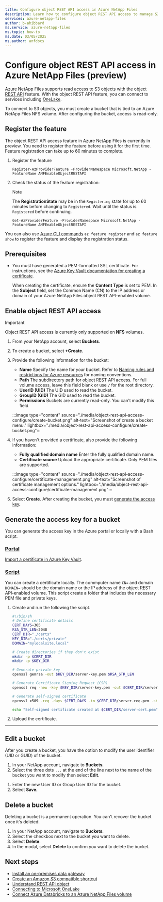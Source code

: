 ```yaml
---
title: Configure object REST API access in Azure NetApp Files 
description: Learn how to configure object REST API access to manage S3 objects in Azure NetApp Files. 
services: azure-netapp-files
author: b-ahibbard
ms.service: azure-netapp-files
ms.topic: how-to
ms.date: 03/05/2025
ms.author: anfdocs
---
```


# Configure object REST API access in Azure NetApp Files (preview)

Azure NetApp Files supports read access to S3 objects with the [object REST API](object-rest-api-introduction.md) feature. With the object REST API feature, you can connect to services including [OneLake](/fabric/onelake/onelake-overview).

To connect to S3 objects, you must create a bucket that is tied to an Azure NetApp Files NFS volume. After configuring the bucket, access is read-only. 

## Register the feature 

The object REST API access feature in Azure NetApp Files is currently in preview. You need to register the feature before using it for the first time. Feature registration can take up to 60 minutes to complete.

1. Register the feature

    ```azurepowershell-interactive
    Register-AzProviderFeature -ProviderNamespace Microsoft.NetApp -FeatureName ANFEnableObjectRESTAPI
    ```

2. Check the status of the feature registration: 

    > [!NOTE]
    > The **RegistrationState** may be in the `Registering` state for up to 60 minutes before changing to `Registered`. Wait until the status is `Registered` before continuing.
    ```azurepowershell-interactive
    Get-AzProviderFeature -ProviderNamespace Microsoft.NetApp -FeatureName ANFEnableObjectRESTAPI
    ```
You can also use [Azure CLI commands](/cli/azure/feature) `az feature register` and `az feature show` to register the feature and display the registration status. 

## Prerequisites 

* You must have generated a PEM-formatted SSL certificate. For instructions, see the [Azure Key Vault documentation for creating a certificate](/azure/key-vault/certificates/tutorial-import-certificate). 

    When creating the certificate, ensure the **Content Type** is set to PEM. In the **Subject** field, set the Common Name (CN) to the IP address or domain of your Azure NetApp Files object REST API-enabled volume.

## Enable object REST API access

>[!IMPORTANT]
>Object REST API access is currently only supported on **NFS** volumes. 

1. From your NetApp account, select **Buckets**. 
1. To create a bucket, select **+Create**. 
1. Provide the following information for the bucket:
    * **Name**
        Specify the name for your bucket. Refer to [Naming rules and restrictions for Azure resources](../azure-resource-manager/management/resource-name-rules.md#microsoftnetapp) for naming conventions.
    * **Path**
        The subdirectory path for object REST API access. For full volume access, leave this field blank or use `/` for the root directory.
    * **UserID (UID)**
        The UID used to read the bucket.
    * **GroupID (GID)**
        The GID used to read the bucket.
    * **Permissions**
        Buckets are currently read-only. You can't modify this field. 

    :::image type="content" source="./media/object-rest-api-access-configure/create-bucket.png" alt-text="Screenshot of create a bucket menu." lightbox="./media/object-rest-api-access-configure/create-bucket.png":::


1. If you haven't provided a certificate, also provide the following information:
    * **Fully qualified domain name**
        Enter the fully qualified domain name. 
    * **Certificate source**
        Upload the appropriate certificate. Only PEM files are supported. 

    :::image type="content" source="./media/object-rest-api-access-configure/certificate-management.png" alt-text="Screenshot of certificate management options." lightbox="./media/object-rest-api-access-configure/certificate-management.png":::

1. Select **Create**. 
    After creating the bucket, you must [generate the access key](#generate-the-access-key-for-a-bucket).

## Generate the access key for a bucket

You can generate the access key in the Azure portal or locally with a Bash script. 

### [Portal](#tab/portal)

[Import a certificate in Azure Key Vault](/azure/key-vault/certificates/tutorial-import-certificate).

### [Script](#tab/script)

You can create a certificate locally. The commputer name `CN=` and domain `DOMAIN=` should be the domain name or the IP address of the object REST API-enabled volume. This script create a folder that includes the necessary PEM file and private keys. 

1. Create and run the following the script. 
    ```bash
    #!/bin/sh
    # Define certificate details 
    CERT_DAYS=365 
    RSA_STR_LEN=2048 
    CERT_DIR="./certs" 
    KEY_DIR="./certs/private" 
    DOMAIN="mylocalsite.local" 
    
    # Create directories if they don't exist 
    mkdir -p $CERT_DIR 
    mkdir -p $KEY_DIR 
    
    # Generate private key 
    openssl genrsa -out $KEY_DIR/server-key.pem $RSA_STR_LEN 
    
    # Generate Certificate Signing Request (CSR) 
    openssl req -new -key $KEY_DIR/server-key.pem -out $CERT_DIR/server-req.pem -subj "/C=US/ST=State/L=City/O=Organization/OU=Unit/CN=$DOMAIN" 
    
    # Generate self-signed certificate 
    openssl x509 -req -days $CERT_DAYS -in $CERT_DIR/server-req.pem -signkey $KEY_DIR/server-key.pem -out $CERT_DIR/server-cert.pem 
    
    echo "Self-signed certificate created at $CERT_DIR/server-cert.pem" 
    ```
1. Upload the certificate.
<!-- steps -->
---

<!--
1. In your NetApp account, navigate to **Buckets**. 
1. For the bucket you want to create an access key for, select **Generate keys**. 
1. In the **Access key lifespan** field, provide a numerical value for the number of days the key is valid. 
1. When the key successfully generates, the portal presents your masked Access key and Secret access key. Display and securely save the information. 
-->

## Edit a bucket

After you create a bucket, you have the option to modify the user identifier (UID or GUID) of the bucket.

1. In your NetApp account, navigate to **Buckets**. 
1. Select the three dots `...` at the end of the line next to the name of the bucket you want to modify then select **Edit**. 
<!-- confirm access keys -->
1. Enter the new User ID or Group User ID for the bucket. 
1. Select **Save**. 

## Delete a bucket

Deleting a bucket is a permanent operation. You can't recover the bucket once it's deleted. 

1. In your NetApp account, navigate to **Buckets**. 
1. Select the checkbox next to the bucket you want to delete. 
1. Select **Delete**. 
1. In the modal, select **Delete** to confirm you want to delete the bucket. 

## Next steps 

* [Install an on-premises data gateway](/data-integration/gateway/service-gateway-install)
* [Create an Amazon S3 compatible shortcut](/fabric/onelake/create-s3-compatible-shortcut)
* [Understand REST API object](object-rest-api-introduction.md)
* [Connecting to Microsoft OneLake](/fabric/onelake/onelake-access-api)
* [Connect Azure Databricks to an Azure NetApp Files volume](object-rest-api-databricks.md)
